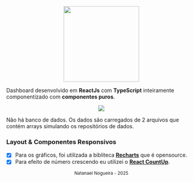 <div align="center">
  <img src="./docs/assets/logo.png" width="200">
</div>

Dashboard desenvolvido em **ReactJs** com **TypeScript** inteiramente componentizado com **componentes puros**.

<div align="center">
  <img src="./docs/assets/minhacarteirapreview.gif">
</div>

Não há banco de dados. Os dados são carregados de 2 arquivos que contém arrays simulando os repositórios de dados.

### Layout & Componentes Responsivos

- [x] Para os gráficos, foi utilizada a bibliteca [**Recharts**](http://recharts.org/en-US) que é opensource.
- [x] Para efeito de número crescendo eu utilizei o [**React CountUp**](https://www.npmjs.com/package/react-countup).

<div align="center">
  <small>Natanael Nogueira - 2025</small>
</div>